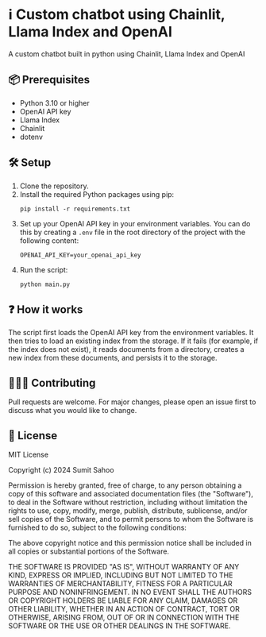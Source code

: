 # ℹ️ Custom chatbot using Chainlit, Llama Index and OpenAI

A custom chatbot built in python using Chainlit, Llama Index and OpenAI

## 📦 Prerequisites

- Python 3.10 or higher
- OpenAI API key
- Llama Index
- Chainlit
- dotenv

## 🛠️ Setup

1. Clone the repository.
2. Install the required Python packages using pip:
    ```
    pip install -r requirements.txt
    ```
3. Set up your OpenAI API key in your environment variables. You can do this by creating a `.env` file in the root directory of the project with the following content:
    ```
    OPENAI_API_KEY=your_openai_api_key
    ```
4. Run the script:
    ```
    python main.py
    ```

## ❓ How it works

The script first loads the OpenAI API key from the environment variables. It then tries to load an existing index from the storage. If it fails (for example, if the index does not exist), it reads documents from a directory, creates a new index from these documents, and persists it to the storage.

## 👨🏻‍💻 Contributing

Pull requests are welcome. For major changes, please open an issue first to discuss what you would like to change.

## 📜 License

MIT License

Copyright (c) 2024 Sumit Sahoo

Permission is hereby granted, free of charge, to any person obtaining a copy of this software and associated documentation files (the "Software"), to deal in the Software without restriction, including without limitation the rights to use, copy, modify, merge, publish, distribute, sublicense, and/or sell copies of the Software, and to permit persons to whom the Software is furnished to do so, subject to the following conditions:

The above copyright notice and this permission notice shall be included in all copies or substantial portions of the Software.

THE SOFTWARE IS PROVIDED "AS IS", WITHOUT WARRANTY OF ANY KIND, EXPRESS OR IMPLIED, INCLUDING BUT NOT LIMITED TO THE WARRANTIES OF MERCHANTABILITY, FITNESS FOR A PARTICULAR PURPOSE AND NONINFRINGEMENT. IN NO EVENT SHALL THE AUTHORS OR COPYRIGHT HOLDERS BE LIABLE FOR ANY CLAIM, DAMAGES OR OTHER LIABILITY, WHETHER IN AN ACTION OF CONTRACT, TORT OR OTHERWISE, ARISING FROM, OUT OF OR IN CONNECTION WITH THE SOFTWARE OR THE USE OR OTHER DEALINGS IN THE SOFTWARE.